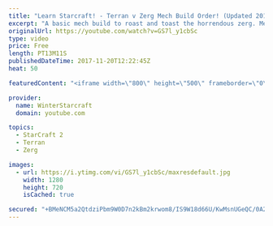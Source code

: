 ```yaml
---
title: "Learn Starcraft! - Terran v Zerg Mech Build Order! (Updated 2018)"
excerpt: "A basic mech build to roast and toast the horrendous zerg. Meant for lower level players looking for some direction! -- Watch live at https://www.twitch.tv/wintergaming"
originalUrl: https://youtube.com/watch?v=GS7l_y1cbSc
type: video
price: Free
length: PT13M11S
publishedDateTime: 2017-11-20T12:22:45Z
heat: 50

featuredContent: "<iframe width=\"800\" height=\"500\" frameborder=\"0\" src=\"https://www.youtube.com/embed/GS7l_y1cbSc\" allow=\"accelerometer; autoplay; encrypted-media; gyroscope; picture-in-picture\" allowfullscreen></iframe>"

provider:
  name: WinterStarcraft
  domain: youtube.com

topics:
  - StarCraft 2
  - Terran
  - Zerg

images:
  - url: https://i.ytimg.com/vi/GS7l_y1cbSc/maxresdefault.jpg
    width: 1280
    height: 720
    isCached: true

secured: "+BMeNCM5a2QtdziPbm9W0D7n2kBm2krwom8/IS9W18d66U/KwMsnUGeQC/0A221IgHeMcHwE87iwniD5s6oFqzgUcAcC6Iw0bGGVSU1nBt8IC8cOL0PHey4ukYBKqq1br53O1xx35CFg1+8GfNSS3afIBuhe6HhH/8h66VB2c3vMBDre3VscskSd/60sxM5igqh70vcsQc/+KVskWnYqRanXXVvP3YI1NjwIAzd96JhtPMCphrdM1jKwpC7MPvfmawpBzUzpv/S47M8Ev3p0ZUKH5oNM6CgUbAn6yUnmmsc+kwv18Z7UsNeo9IJsHGhT6R3mEnp3VVOf4iKzkbUyvYiX7uX/ajj3XxrNXZ4Tj8Ebzo9okj1lznJCcs64Kj2jh0CorbUUyAhW7OP4mpVz8w3i/pSasj8IZ2Y5FVFVwP4=;L8UQOF+j92Xeo5aP8Q7yKw=="
---
```


